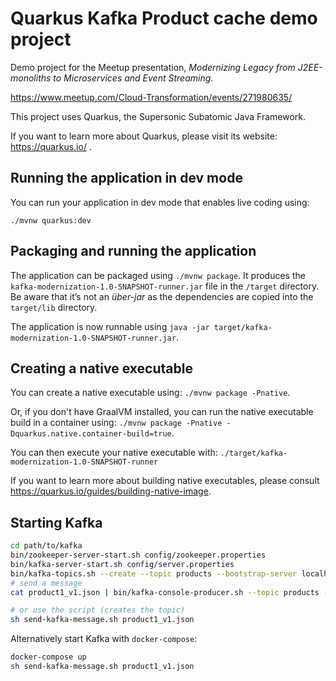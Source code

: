 # Quarkus Kafka Product cache demo project

Demo project for the Meetup presentation, *Modernizing Legacy from J2EE-monoliths to Microservices and Event Streaming*. 

https://www.meetup.com/Cloud-Transformation/events/271980635/

This project uses Quarkus, the Supersonic Subatomic Java Framework.

If you want to learn more about Quarkus, please visit its website: https://quarkus.io/ .

## Running the application in dev mode

You can run your application in dev mode that enables live coding using:
```
./mvnw quarkus:dev
```

## Packaging and running the application

The application can be packaged using `./mvnw package`.
It produces the `kafka-modernization-1.0-SNAPSHOT-runner.jar` file in the `/target` directory.
Be aware that it’s not an _über-jar_ as the dependencies are copied into the `target/lib` directory.

The application is now runnable using `java -jar target/kafka-modernization-1.0-SNAPSHOT-runner.jar`.

## Creating a native executable

You can create a native executable using: `./mvnw package -Pnative`.

Or, if you don't have GraalVM installed, you can run the native executable build in a container using: `./mvnw package -Pnative -Dquarkus.native.container-build=true`.

You can then execute your native executable with: `./target/kafka-modernization-1.0-SNAPSHOT-runner`

If you want to learn more about building native executables, please consult https://quarkus.io/guides/building-native-image.

## Starting Kafka 
```bash
cd path/to/kafka
bin/zookeeper-server-start.sh config/zookeeper.properties
bin/kafka-server-start.sh config/server.properties
bin/kafka-topics.sh --create --topic products --bootstrap-server localhost:9092
# send a message
cat product1_v1.json | bin/kafka-console-producer.sh --topic products --bootstrap-server localhost:9092

# or use the script (creates the topic)
sh send-kafka-message.sh product1_v1.json
```

Alternatively start Kafka with `docker-compose`:

```bash
docker-compose up
sh send-kafka-message.sh product1_v1.json
```
